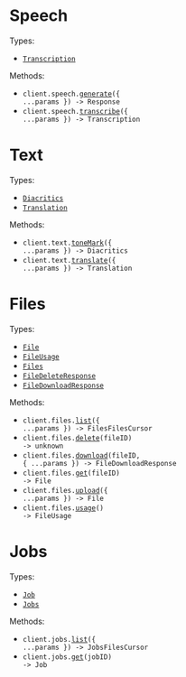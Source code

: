 # Speech

Types:

- <code><a href="./src/resources/speech.ts">Transcription</a></code>

Methods:

- <code title="post /v1/speech">client.speech.<a href="./src/resources/speech.ts">generate</a>({ ...params }) -> Response</code>
- <code title="post /v1/transcriptions">client.speech.<a href="./src/resources/speech.ts">transcribe</a>({ ...params }) -> Transcription</code>

# Text

Types:

- <code><a href="./src/resources/text.ts">Diacritics</a></code>
- <code><a href="./src/resources/text.ts">Translation</a></code>

Methods:

- <code title="post /v1/diacritics">client.text.<a href="./src/resources/text.ts">toneMark</a>({ ...params }) -> Diacritics</code>
- <code title="post /v1/translate">client.text.<a href="./src/resources/text.ts">translate</a>({ ...params }) -> Translation</code>

# Files

Types:

- <code><a href="./src/resources/files.ts">File</a></code>
- <code><a href="./src/resources/files.ts">FileUsage</a></code>
- <code><a href="./src/resources/files.ts">Files</a></code>
- <code><a href="./src/resources/files.ts">FileDeleteResponse</a></code>
- <code><a href="./src/resources/files.ts">FileDownloadResponse</a></code>

Methods:

- <code title="get /v1/files">client.files.<a href="./src/resources/files.ts">list</a>({ ...params }) -> FilesFilesCursor</code>
- <code title="delete /v1/files/{file_id}">client.files.<a href="./src/resources/files.ts">delete</a>(fileID) -> unknown</code>
- <code title="get /v1/files/{file_id}/url">client.files.<a href="./src/resources/files.ts">download</a>(fileID, { ...params }) -> FileDownloadResponse</code>
- <code title="get /v1/files/{file_id}">client.files.<a href="./src/resources/files.ts">get</a>(fileID) -> File</code>
- <code title="post /v1/files">client.files.<a href="./src/resources/files.ts">upload</a>({ ...params }) -> File</code>
- <code title="get /v1/files:usage">client.files.<a href="./src/resources/files.ts">usage</a>() -> FileUsage</code>

# Jobs

Types:

- <code><a href="./src/resources/jobs.ts">Job</a></code>
- <code><a href="./src/resources/jobs.ts">Jobs</a></code>

Methods:

- <code title="get /v1/jobs">client.jobs.<a href="./src/resources/jobs.ts">list</a>({ ...params }) -> JobsFilesCursor</code>
- <code title="get /v1/jobs/{job_id}">client.jobs.<a href="./src/resources/jobs.ts">get</a>(jobID) -> Job</code>
